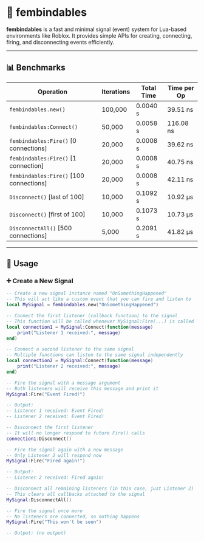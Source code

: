 # 🔗 fembindables

**fembindables** is a fast and minimal signal (event) system for Lua-based environments like Roblox. It provides simple APIs for creating, connecting, firing, and disconnecting events efficiently.

---

## 📊 Benchmarks

| Operation                                | Iterations |   Total Time |  Time per Op |
|-----------------------------------------|------------|---------------|---------------|
| `fembindables.new()`                    | 100,000    | 0.0040 s     | 39.51 ns      |
| `fembindables:Connect()`                | 50,000     | 0.0058 s     | 116.08 ns     |
| `fembindables:Fire()` [0 connections]   | 20,000     | 0.0008 s     | 39.62 ns      |
| `fembindables:Fire()` [1 connection]    | 20,000     | 0.0008 s     | 40.75 ns      |
| `fembindables:Fire()` [100 connections] | 20,000     | 0.0008 s     | 42.11 ns      |
| `Disconnect()` [last of 100]            | 10,000     | 0.1092 s     | 10.92 µs      |
| `Disconnect()` [first of 100]           | 10,000     | 0.1073 s     | 10.73 µs      |
| `DisconnectAll()` [500 connections]     | 5,000      | 0.2091 s     | 41.82 µs      |

---

## 🚀 Usage

### ➕ Create a New Signal

```lua
-- Create a new signal instance named "OnSomethingHappened"
-- This will act like a custom event that you can fire and listen to
local MySignal = fembindables.new("OnSomethingHappened")

-- Connect the first listener (callback function) to the signal
-- This function will be called whenever MySignal:Fire(...) is called
local connection1 = MySignal:Connect(function(message)
	print("Listener 1 received:", message)
end)

-- Connect a second listener to the same signal
-- Multiple functions can listen to the same signal independently
local connection2 = MySignal:Connect(function(message)
	print("Listener 2 received:", message)
end)

-- Fire the signal with a message argument
-- Both listeners will receive this message and print it
MySignal:Fire("Event Fired!")

-- Output:
-- Listener 1 received: Event Fired!
-- Listener 2 received: Event Fired!

-- Disconnect the first listener
-- It will no longer respond to future Fire() calls
connection1:Disconnect()

-- Fire the signal again with a new message
-- Only Listener 2 will respond now
MySignal:Fire("Fired again!")

-- Output:
-- Listener 2 received: Fired again!

-- Disconnect all remaining listeners (in this case, just Listener 2)
-- This clears all callbacks attached to the signal
MySignal:DisconnectAll()

-- Fire the signal once more
-- No listeners are connected, so nothing happens
MySignal:Fire("This won't be seen")

-- Output: (no output)
```
